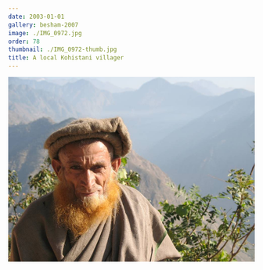 ```yaml
---
date: 2003-01-01
gallery: besham-2007
image: ./IMG_0972.jpg
order: 78
thumbnail: ./IMG_0972-thumb.jpg
title: A local Kohistani villager
---
```


![A local Kohistani villager](./IMG_0972.jpg)